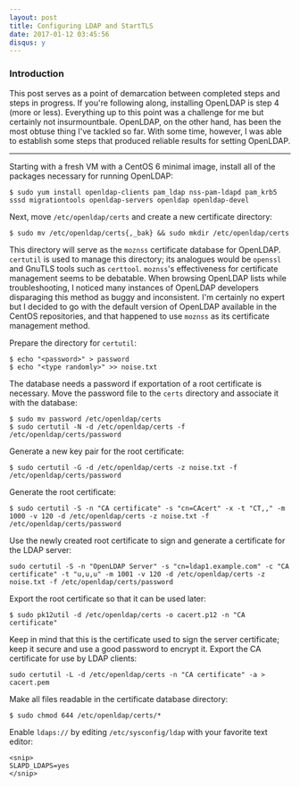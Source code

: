 ```yaml
---
layout: post
title: Configuring LDAP and StartTLS
date: 2017-01-12 03:45:56
disqus: y
---
```


### Introduction

This post serves as a point of demarcation between completed steps and steps in progress. If you're following along, installing OpenLDAP is step 4 (more or less). Everything up to this point was a challenge for me but certainly not insurmountbale. OpenLDAP, on the other hand, has been the most obtuse thing I've tackled so far. With some time, however, I was able to establish some steps that produced reliable results for setting OpenLDAP.

---

Starting with a fresh VM with a CentOS 6 minimal image, install all of the packages necessary for running OpenLDAP:

```
$ sudo yum install openldap-clients pam_ldap nss-pam-ldapd pam_krb5 sssd migrationtools openldap-servers openldap openldap-devel
```

Next, move `/etc/openldap/certs` and create a new certificate directory:

```
$ sudo mv /etc/openldap/certs{,_bak} && sudo mkdir /etc/openldap/certs
```

This directory will serve as the `moznss` certificate database for OpenLDAP. `certutil` is used to manage this directory; its analogues would be `openssl` and GnuTLS tools such as `certtool`. `moznss`'s effectiveness for certificate management seems to be debatable. When browsing OpenLDAP lists while troubleshooting, I noticed many instances of OpenLDAP developers disparaging this method as buggy and inconsistent. I'm certainly no expert but I decided to go with the default version of OpenLDAP available in the CentOS repositories, and that happened to use `moznss` as its certificate management method.

Prepare the directory for `certutil`:

```
$ echo "<password>" > password
$ echo "<type randomly>" >> noise.txt
```

The database needs a password if exportation of a root certificate is necessary. Move the password file to the `certs` directory and associate it with the database:

```
$ sudo mv password /etc/openldap/certs
$ sudo certutil -N -d /etc/openldap/certs -f /etc/openldap/certs/password
```

Generate a new key pair for the root certificate:

```
$ sudo certutil -G -d /etc/openldap/certs -z noise.txt -f /etc/openldap/certs/password
```

Generate the root certificate:

```
$ sudo certutil -S -n "CA certificate" -s "cn=CAcert" -x -t "CT,," -m 1000 -v 120 -d /etc/openldap/certs -z noise.txt -f /etc/openldap/certs/password
```

Use the newly created root certificate to sign and generate a certificate for the LDAP server:

```
sudo certutil -S -n "OpenLDAP Server" -s "cn=ldap1.example.com" -c "CA certificate" -t "u,u,u" -m 1001 -v 120 -d /etc/openldap/certs -z noise.txt -f /etc/openldap/certs/password
```

Export the root certificate so that it can be used later:

```
$ sudo pk12util -d /etc/openldap/certs -o cacert.p12 -n "CA certificate"
```

Keep in mind that this is the certificate used to sign the server certificate; keep it secure and use a good password to encrypt it. Export the CA certificate for use by LDAP clients:

```
sudo certutil -L -d /etc/openldap/certs -n "CA certificate" -a > cacert.pem
```

Make all files readable in the certificate database directory:

```
$ sudo chmod 644 /etc/openldap/certs/*
```

Enable `ldaps://` by editing `/etc/sysconfig/ldap` with your favorite text editor:

```
<snip>
SLAPD_LDAPS=yes
</snip>
```
